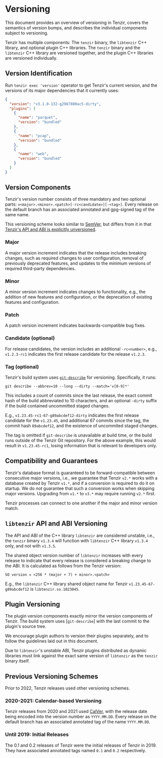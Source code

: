 # Versioning

This document provides an overview of versioning in Tenzir, covers the semantics
of version bumps, and describes the individual components subject to versioning.

Tenzir has multiple components: The `tenzir` binary, the `libtenzir` C++ library, and
optional plugin C++ libraries. The `tenzir` binary and the `libtenzir` C++ library
are versioned together, and the plugin C++ libraries are versioned individually.

## Version Identification

Run `tenzir exec 'version'` operator to get Tenzir's current version, and the
versions of its major dependencies that it currently uses:

```json
{
  "version": "v3.1.0-132-g2987800ac5-dirty",
  "plugins": [
    {
      "name": "parquet",
      "version": "bundled"
    },
    {
      "name": "pcap",
      "version": "bundled"
    },
    {
      "name": "web",
      "version": "bundled"
    }
  ]
}
```

## Version Components

Tenzir's version number consists of three mandatory and two optional parts:
`v<major>.<minor>.<patch>[-rc<candidate>][-<tag>]`. Every release on the default
branch has an associated annotated and gpg-signed tag of the same name.

This versioning scheme looks similar to [SemVer][semver], but differs from it in
that [Tenzir's API and ABI is explicitly unversioned][api-and-abi-versioning].

[semver]: https://semver.org
[api-and-abi-versioning]: #libtenzir-api-and-abi-versioning

### Major

A major version increment indicates that the release includes breaking changes,
such as required changes to user configuration, removal of previously deprecated
features, and updates to the minimum versions of required third-party
dependencies.

### Minor

A minor version increment indicates changes to functionality, e.g., the addition
of new features and configuration, or the deprecation of existing features and
configuration.

### Patch

A patch version increment indicates backwards-compatible bug fixes.

### Candidate (optional)

For release candidates, the version includes an additional `-rc<number>`, e.g.,
`v1.2.3-rc1` indicates the first release candidate for the release `v1.2.3`.

### Tag (optional)

Tenzir's build system uses [`git-describe`][git-describe] for versioning.
Specifically, it runs:

```
git describe --abbrev=10 --long --dirty --match='v[0-9]*'
```

This includes a count of commits since the last release, the exact commit hash
of the build abbreviated to 10 characters, and an optional `-dirty` suffix if
the build contained uncommitted staged changes.

E.g., `v1.23.45-rc1-67-g89abcdef12-dirty` indicates the first release candidate
for the `v1.23.45`, and additional 67 commits since the tag, the commit hash
`89abcdef12`, and the existence of uncommited staged changes.

The tag is omitted if `git-describe` is unavailable at build time, or the build
runs outside of the Tenzir Git repository. For the above example, this would
result in `v1.23.45-rc1`, losing information that is relevant to developers
only.

[git-describe]: https://git-scm.com/docs/git-describe

## Compatibility and Guarantees

Tenzir's database format is guaranteed to be forward-compatible between
consecutive major versions, i.e., we guarantee that Tenzir `v2.*` works with a
database created by Tenzir `v1.*`, and if a conversion is required to do it on
startup. We do _not_ guarantee that such a conversion works when skipping major
versions. Upgrading from `v1.*` to `v3.*` may require running `v2.*` first.

Tenzir processes can connect to one another if the major and minor version match.

## `libtenzir` API and ABI Versioning

The API and ABI of the C++ library `libtenzir` are considered unstable, i.e., the
`tenzir` binary `v1.3.4` will function with `libtenzir` C++ library `v1.3.4` only,
and not with `v1.3.5`.

The shared object version number of `libtenzir` increases with every release to
indicate that every release is considered a breaking change to the ABI. It is
calculated as follows from the Tenzir version:

```
SO version = <256 * (major + 7) + minor>.<patch>
```

E.g., the `libtenzir` C++ library shared object name for Tenzir
`v1.23.45-67-g89abcdef12` is `libtenzir.so.1023045`.

## Plugin Versioning

The plugin version components exactly mirror the version components of Tenzir. The
build system uses [`git-describe`] with the last commit to the plugin's source
tree.

We encourage plugin authors to version their plugins separately, and to follow
the guidelines laid out in this document.

Due to `libtenzir`'s unstable ABI, Tenzir plugins distributed as dynamic libraries
must link against the exact same version of `libtenzir` as the `tenzir` binary
itself.

## Previous Versioning Schemes

Prior to 2022, Tenzir releases used other versioning schemes.

### 2020-2021: Calendar-based Versioning

Tenzir releases from 2020 and 2021 used [CalVer][calver], with the release date
being encoded into the version number as `YYYY.MM.DD`. Every release on the
default branch has an associated annotated tag of the name `YYYY.MM.DD`.

[calver]: https://calver.org

### Until 2019: Initial Releases

The 0.1 and 0.2 releases of Tenzir were the initial releases of Tenzir in 2019. They
have associated annotated tags named `0.1` and `0.2` respectively.
